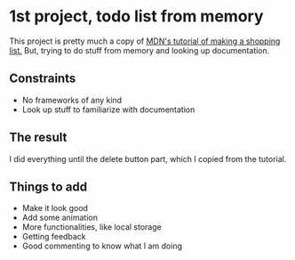 # 1st project, todo list from memory

This project is pretty much a copy of [MDN's tutorial of making a shopping list.](https://developer.mozilla.org/en-US/docs/Learn/JavaScript/Client-side_web_APIs/Manipulating_documents)
But, trying to do stuff from memory and looking up documentation.

## Constraints

- No frameworks of any kind
- Look up stuff to familiarize with documentation

## The result

I did everything until the delete button part, which I copied from the tutorial.

## Things to add

- Make it look good
- Add some animation
- More functionalities, like local storage
- Getting feedback
- Good commenting to know what I am doing
